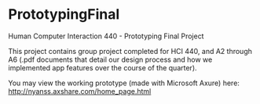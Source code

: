 # PrototypingFinal
Human Computer Interaction 440 - Prototyping Final Project

This project contains group project completed for HCI 440, and A2 through A6 (.pdf documents that detail our design process and how we implemented app features over the course of the quarter). 

You may view the working prototype (made with Microsoft Axure) here: http://nyanss.axshare.com/home_page.html 

